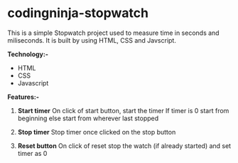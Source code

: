 # codingninja-stopwatch

This is a simple Stopwatch project used to measure time in seconds and miliseconds. It is built by using HTML, CSS and Javscript.

**Technology:-**
- HTML
- CSS
- Javascript

**Features:-**
1. **Start timer**
On click of start button, start the timer
If timer is 0 start from beginning else start from wherever last stopped

2. **Stop timer**
Stop timer once clicked on the stop button

3. **Reset button**
On click of reset stop the watch (if already started) and set timer as 0
